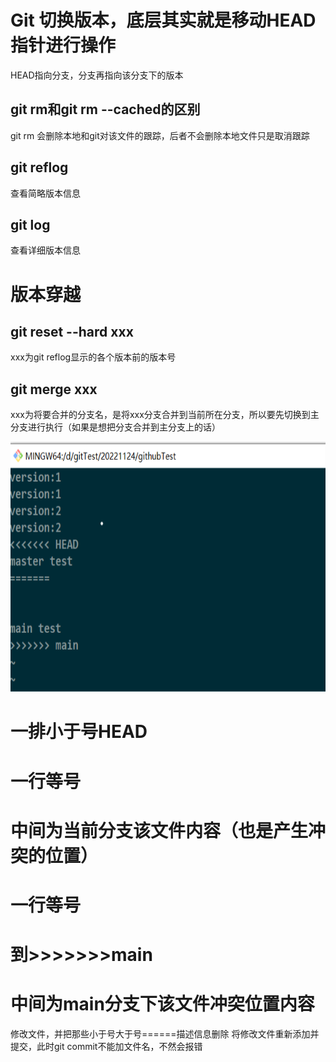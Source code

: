 # Git 切换版本，底层其实就是移动HEAD指针进行操作
HEAD指向分支，分支再指向该分支下的版本
## git rm和git rm --cached的区别
git rm 会删除本地和git对该文件的跟踪，后者不会删除本地文件只是取消跟踪
## git reflog
查看简略版本信息
## git log
查看详细版本信息

# 版本穿越
## git reset --hard xxx
xxx为git reflog显示的各个版本前的版本号

## git merge xxx
xxx为将要合并的分支名，是将xxx分支合并到当前所在分支，所以要先切换到主分支进行执行（如果是想把分支合并到主分支上的话）

<img src="./合并冲突介绍.png" width="800" height="400">

# 一排小于号HEAD
# 一行等号
# 中间为当前分支该文件内容（也是产生冲突的位置）
# 一行等号
# 到>>>>>>>main
# 中间为main分支下该文件冲突位置内容
修改文件，并把那些小于号大于号======描述信息删除
将修改文件重新添加并提交，此时git commit不能加文件名，不然会报错
